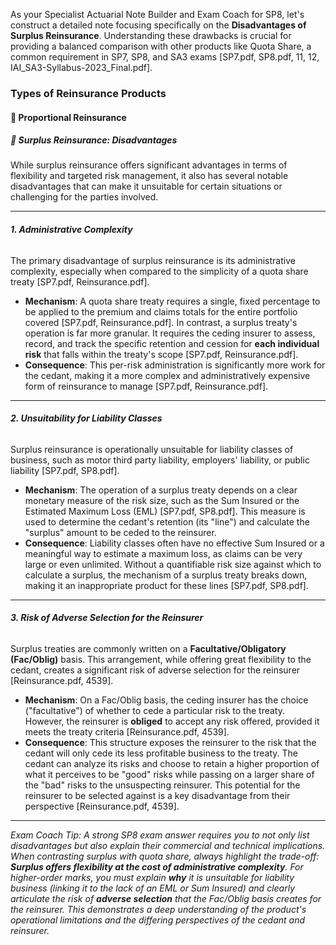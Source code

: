 As your Specialist Actuarial Note Builder and Exam Coach for SP8, let's construct a detailed note focusing specifically on the **Disadvantages of Surplus Reinsurance**. Understanding these drawbacks is crucial for providing a balanced comparison with other products like Quota Share, a common requirement in SP7, SP8, and SA3 exams \[SP7.pdf, SP8.pdf, 11, 12, IAI\_SA3-Syllabus-2023\_Final.pdf\].

### **Types of Reinsurance Products**

#### **🔹 Proportional Reinsurance**

##### **🔸 Surplus Reinsurance: Disadvantages**

While surplus reinsurance offers significant advantages in terms of flexibility and targeted risk management, it also has several notable disadvantages that can make it unsuitable for certain situations or challenging for the parties involved.

---

###### **1\. Administrative Complexity**

The primary disadvantage of surplus reinsurance is its administrative complexity, especially when compared to the simplicity of a quota share treaty \[SP7.pdf, Reinsurance.pdf\].

* **Mechanism**: A quota share treaty requires a single, fixed percentage to be applied to the premium and claims totals for the entire portfolio covered \[SP7.pdf, Reinsurance.pdf\]. In contrast, a surplus treaty's operation is far more granular. It requires the ceding insurer to assess, record, and track the specific retention and cession for **each individual risk** that falls within the treaty's scope \[SP7.pdf, Reinsurance.pdf\].  
* **Consequence**: This per-risk administration is significantly more work for the cedant, making it a more complex and administratively expensive form of reinsurance to manage \[SP7.pdf, Reinsurance.pdf\].

---

###### **2\. Unsuitability for Liability Classes**

Surplus reinsurance is operationally unsuitable for liability classes of business, such as motor third party liability, employers' liability, or public liability \[SP7.pdf, SP8.pdf\].

* **Mechanism**: The operation of a surplus treaty depends on a clear monetary measure of the risk size, such as the Sum Insured or the Estimated Maximum Loss (EML) \[SP7.pdf, SP8.pdf\]. This measure is used to determine the cedant's retention (its "line") and calculate the "surplus" amount to be ceded to the reinsurer.  
* **Consequence**: Liability classes often have no effective Sum Insured or a meaningful way to estimate a maximum loss, as claims can be very large or even unlimited. Without a quantifiable risk size against which to calculate a surplus, the mechanism of a surplus treaty breaks down, making it an inappropriate product for these lines \[SP7.pdf, SP8.pdf\].

---

###### **3\. Risk of Adverse Selection for the Reinsurer**

Surplus treaties are commonly written on a **Facultative/Obligatory (Fac/Oblig)** basis. This arrangement, while offering great flexibility to the cedant, creates a significant risk of adverse selection for the reinsurer \[Reinsurance.pdf, 4539\].

* **Mechanism**: On a Fac/Oblig basis, the ceding insurer has the choice ("facultative") of whether to cede a particular risk to the treaty. However, the reinsurer is **obliged** to accept any risk offered, provided it meets the treaty criteria \[Reinsurance.pdf, 4539\].  
* **Consequence**: This structure exposes the reinsurer to the risk that the cedant will only cede its less profitable business to the treaty. The cedant can analyze its risks and choose to retain a higher proportion of what it perceives to be "good" risks while passing on a larger share of the "bad" risks to the unsuspecting reinsurer. This potential for the reinsurer to be selected against is a key disadvantage from their perspective \[Reinsurance.pdf, 4539\].

---

*Exam Coach Tip: A strong SP8 exam answer requires you to not only list disadvantages but also explain their commercial and technical implications. When contrasting surplus with quota share, always highlight the trade-off: **Surplus offers flexibility at the cost of administrative complexity**. For higher-order marks, you must explain **why** it is unsuitable for liability business (linking it to the lack of an EML or Sum Insured) and clearly articulate the risk of **adverse selection** that the Fac/Oblig basis creates for the reinsurer. This demonstrates a deep understanding of the product's operational limitations and the differing perspectives of the cedant and reinsurer.*

